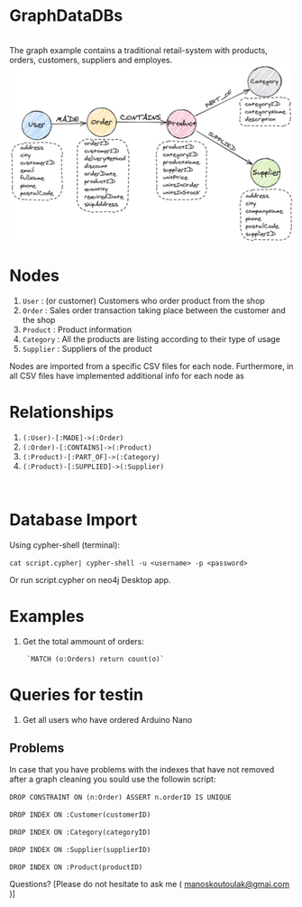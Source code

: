 # GraphDataDBs 

<br />
The graph example contains a traditional retail-system with products, orders, customers, suppliers and employes.

<img src="img/graph_ex.png">

<br />

# Nodes 

1. `User` : (or customer) Customers who order product from the shop
2. `Order` : Sales order transaction taking place between the customer and the shop
3. `Product` : Product information
4. `Category` : All the products are listing according to their type of usage
5. `Supplier` : Suppliers of the product

Nodes are imported from a specific CSV files for each node. Furthermore, in all CSV files have implemented additional info for each node as 

# Relationships

1. `(:User)-[:MADE]->(:Order)`
2. `(:Order)-[:CONTAINS]->(:Product)`
3. `(:Product)-[:PART_OF]->(:Category)`
4. `(:Product)-[:SUPPLIED]->(:Supplier)`

<br />

# Database Import

Using cypher-shell (terminal):

`cat script.cypher| cypher-shell -u <username> -p <password>`

Or run script.cypher on neo4j Desktop app.


# Examples

1. Get the total ammount of orders:

		`MATCH (o:Orders) return count(o)`

# Queries for testin

1. Get all users who have ordered Arduino Nano
	

## Problems

In case that you have problems with the indexes that have not removed after a graph cleaning you sould use the followin script:

`DROP CONSTRAINT
ON (n:Order)
ASSERT n.orderID IS UNIQUE`

`DROP INDEX ON :Customer(customerID)`

`DROP INDEX ON :Category(categoryID)`

`DROP INDEX ON :Supplier(supplierID)`

`DROP INDEX ON :Product(productID)` 

Questions? [Please do not hesitate to ask me ( manoskoutoulak@gmai.com )]






 